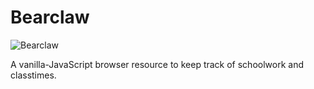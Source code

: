 # Bearclaw

![Bearclaw](https://i.imgur.com/ifyRF1b.png)

A vanilla-JavaScript browser resource to keep track of schoolwork and classtimes.
